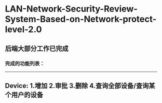 # LAN-Network-Security-Review-System-Based-on-Network-protect-level-2.0
## 后端大部分工作已完成
### 完成的功能列表：
---
**Device:**
1.增加
2.审批
3.删除
4.查询全部设备/查询某个用户的设备
---

